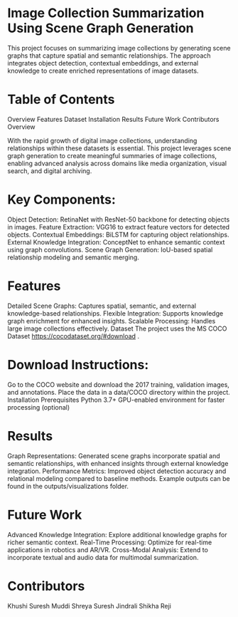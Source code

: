 
# Image Collection Summarization Using Scene Graph Generation
This project focuses on summarizing image collections by generating scene graphs that capture spatial and semantic relationships. The approach integrates object detection, contextual embeddings, and external knowledge to create enriched representations of image datasets.

# Table of Contents
Overview
Features
Dataset
Installation
Results
Future Work
Contributors
Overview

With the rapid growth of digital image collections, understanding relationships within these datasets is essential. This project leverages scene graph generation to create meaningful summaries of image collections, enabling advanced analysis across domains like media organization, visual search, and digital archiving.

# Key Components:
Object Detection: RetinaNet with ResNet-50 backbone for detecting objects in images.
Feature Extraction: VGG16 to extract feature vectors for detected objects.
Contextual Embeddings: BiLSTM for capturing object relationships.
External Knowledge Integration: ConceptNet to enhance semantic context using graph convolutions.
Scene Graph Generation: IoU-based spatial relationship modeling and semantic merging.

# Features
Detailed Scene Graphs: Captures spatial, semantic, and external knowledge-based relationships.
Flexible Integration: Supports knowledge graph enrichment for enhanced insights.
Scalable Processing: Handles large image collections effectively.
Dataset
The project uses the MS COCO Dataset https://cocodataset.org/#download .

# Download Instructions:
Go to the COCO website and download the 2017 training, validation images, and annotations.
Place the data in a data/COCO directory within the project.
Installation
Prerequisites
Python 3.7+
GPU-enabled environment for faster processing (optional)

# Results
Graph Representations: Generated scene graphs incorporate spatial and semantic relationships, with enhanced insights through external knowledge integration.
Performance Metrics: Improved object detection accuracy and relational modeling compared to baseline methods.
Example outputs can be found in the outputs/visualizations folder.

# Future Work
Advanced Knowledge Integration: Explore additional knowledge graphs for richer semantic context.
Real-Time Processing: Optimize for real-time applications in robotics and AR/VR.
Cross-Modal Analysis: Extend to incorporate textual and audio data for multimodal summarization.

# Contributors
Khushi Suresh Muddi
Shreya Suresh Jindrali
Shikha Reji

